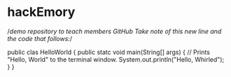 # hackEmory
/*demo repository to teach members GitHub
Take note of this new line and the code that follows:*/

public clas HelloWorld {
    public statc void main(String[] args) {
        // Prints "Hello, World" to the terminal window.
        System.out.println("Hello, Whirled");
    }
}
